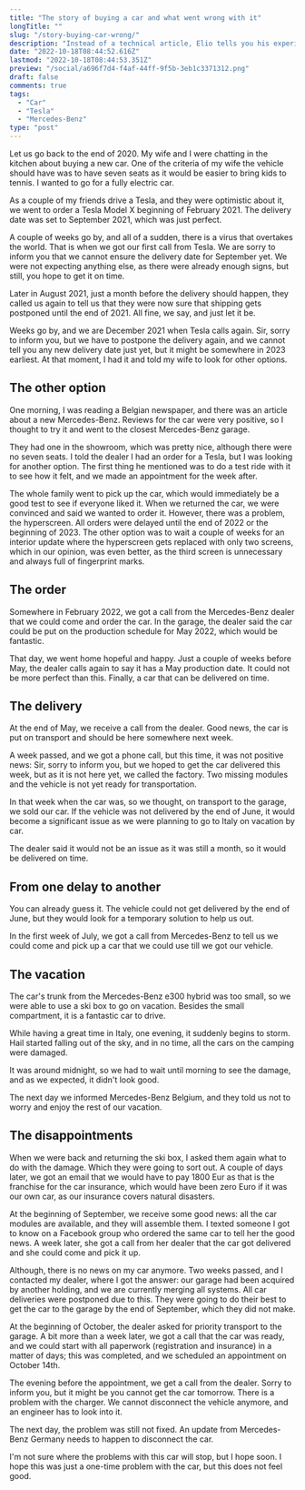 ```yaml
---
title: "The story of buying a car and what went wrong with it"
longTitle: ""
slug: "/story-buying-car-wrong/"
description: "Instead of a technical article, Elio tells you his experience of buying a new Mercedes-Benz and all the things that went wrong during the complete process. "
date: "2022-10-18T08:44:52.616Z"
lastmod: "2022-10-18T08:44:53.351Z"
preview: "/social/a696f7d4-f4af-44ff-9f5b-3eb1c3371312.png"
draft: false
comments: true
tags:
  - "Car"
  - "Tesla"
  - "Mercedes-Benz"
type: "post"
---
```


Let us go back to the end of 2020. My wife and I were chatting in the kitchen about buying a new car. One of the criteria of my wife the vehicle should have was to have seven seats as it would be easier to bring kids to tennis. I wanted to go for a fully electric car.

As a couple of my friends drive a Tesla, and they were optimistic about it, we went to order a Tesla Model X beginning of February 2021. The delivery date was set to September 2021, which was just perfect.

A couple of weeks go by, and all of a sudden, there is a virus that overtakes the world. That is when we got our first call from Tesla. We are sorry to inform you that we cannot ensure the delivery date for September yet. We were not expecting anything else, as there were already enough signs, but still, you hope to get it on time. 

Later in August 2021, just a month before the delivery should happen, they called us again to tell us that they were now sure that shipping gets postponed until the end of 2021. All fine, we say, and just let it be.

Weeks go by, and we are December 2021 when Tesla calls again. Sir, sorry to inform you, but we have to postpone the delivery again, and we cannot tell you any new delivery date just yet, but it might be somewhere in  2023 earliest. At that moment, I had it and told my wife to look for other options. 

## The other option

One morning, I was reading a Belgian newspaper, and there was an article about a new Mercedes-Benz. Reviews for the car were very positive, so I thought to try it and went to the closest Mercedes-Benz garage.

They had one in the showroom, which was pretty nice, although there were no seven seats. I told the dealer I had an order for a Tesla, but I was looking for another option. The first thing he mentioned was to do a test ride with it to see how it felt, and we made an appointment for the week after. 

The whole family went to pick up the car, which would immediately be a good test to see if everyone liked it. When we returned the car, we were convinced and said we wanted to order it. However, there was a problem, the hyperscreen. All orders were delayed until the end of 2022 or the beginning of 2023. The other option was to wait a couple of weeks for an interior update where the hyperscreen gets replaced with only two screens, which in our opinion, was even better, as the third screen is unnecessary and always full of fingerprint marks.

## The order

Somewhere in February 2022, we got a call from the Mercedes-Benz dealer that we could come and order the car. In the garage, the dealer said the car could be put on the production schedule for May 2022, which would be fantastic.

That day, we went home hopeful and happy. Just a couple of weeks before May, the dealer calls again to say it has a May production date. It could not be more perfect than this. Finally, a car that can be delivered on time.

## The delivery

At the end of May, we receive a call from the dealer. Good news, the car is put on transport and should be here somewhere next week.

A week passed, and we got a phone call, but this time, it was not positive news: Sir, sorry to inform you, but we hoped to get the car delivered this week, but as it is not here yet, we called the factory. Two missing modules and the vehicle is not yet ready for transportation.

In that week when the car was, so we thought, on transport to the garage, we sold our car. If the vehicle was not delivered by the end of June, it would become a significant issue as we were planning to go to Italy on vacation by car.

The dealer said it would not be an issue as it was still a month, so it would be delivered on time. 

## From one delay to another

You can already guess it. The vehicle could not get delivered by the end of June, but they would look for a temporary solution to help us out.

In the first week of July, we got a call from Mercedes-Benz to tell us we could come and pick up a car that we could use till we got our vehicle. 

## The vacation

The car's trunk from the Mercedes-Benz e300 hybrid was too small, so we were able to use a ski box to go on vacation. Besides the small compartment, it is a fantastic car to drive.

While having a great time in Italy, one evening, it suddenly begins to storm. Hail started falling out of the sky, and in no time, all the cars on the camping were damaged. 

It was around midnight, so we had to wait until morning to see the damage, and as we expected, it didn't look good. 

The next day we informed Mercedes-Benz Belgium, and they told us not to worry and enjoy the rest of our vacation. 

## The disappointments

When we were back and returning the ski box, I asked them again what to do with the damage. Which they were going to sort out. A couple of days later, we got an email that we would have to pay 1800 Eur as that is the franchise for the car insurance, which would have been zero Euro if it was our own car, as our insurance covers natural disasters.

At the beginning of September, we receive some good news: all the car modules are available, and they will assemble them. I texted someone I got to know on a Facebook group who ordered the same car to tell her the good news. A week later, she got a call from her dealer that the car got delivered and she could come and pick it up. 

Although, there is no news on my car anymore. Two weeks passed, and I contacted my dealer, where I got the answer: our garage had been acquired by another holding, and we are currently merging all systems. All car deliveries were postponed due to this. They were going to do their best to get the car to the garage by the end of September, which they did not make.

At the beginning of October, the dealer asked for priority transport to the garage. A bit more than a week later, we got a call that the car was ready, and we could start with all paperwork (registration and insurance) in a matter of days; this was completed, and we scheduled an appointment on October 14th. 

The evening before the appointment, we get a call from the dealer. Sorry to inform you, but it might be you cannot get the car tomorrow. There is a problem with the charger. We cannot disconnect the vehicle anymore, and an engineer has to look into it.

The next day, the problem was still not fixed. An update from Mercedes-Benz Germany needs to happen to disconnect the car.

I'm not sure where the problems with this car will stop, but I hope soon. I hope this was just a one-time problem with the car, but this does not feel good.